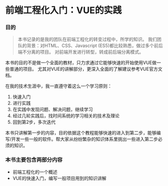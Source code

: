 前端工程化入门：VUE的实践
====

### 目的

> 本书记录的是我的团队在前端工程化的转变过程中，所学的知识。
> 我们团队的背景：对HTML、CSS、Javascript (ES5)都比较熟悉，做过多个前后端不分离的项目。
> 对前端开发进行转型，转成前后端分离模式。

本书的目的不是做一个全面的教材，只力求通过它能够快速的开始使用VUE做一些普通的项目。
尤其对VUE的讲解部分，更深入全面的了解建议参考VUE官方文档。

在我的技术生涯中，我一直遵守着这么一个学习原则： 

1. 快速入门
2. 进行实践
3. 在实践中发现问题、解决问题，继续学习
4. 经过几轮实践后，找时间系统的学习相关的技术及理论
5. 回到第2步，多次迭代

本书只讲解第一步的内容，目的依据这个教程能够快速的进入到第二步，能够编写/开发一些一般的软件。帮大家从纷纷繁杂的知识体系里挑出一些进入第二步必须的知识。


### 本书主要包含两部分内容

* 前端工程化的一个概述
* VUE的快速入门，编写一般项目用到的知识讲解





